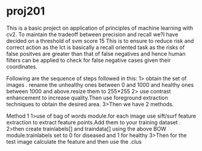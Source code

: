 # proj201
This is a basic project on application of principles of machine learning with cv2.
To maintain the tradeoff between precision and recall we?I have decided on a threshold of svm score 15
This is to ensure to reduce risk and correct action as  the lct is basically a recall oriented task as the risks of false positves are greater than that of false negatives and hence human filters can be applied to check for false negative cases given their coordinates.


Following are the sequence of steps followed in this:
1> obtain the set of images . rename the unhealthy ones between 0 and 1000 and healthy ones between 1000 and above.resize them to 255*255
2> use contrast enhancement to increase quality.Then use foreground extraction techniques to obtain the desired area.
3>Then we have 2 methods.


Method 1
1>use of bag of words module.for each image use sift/surf feature extraction to extract feature points.Add them to your training dataset .
2>then create trainlabels[] and traindata[] using the above BOW module.trainlabels set to 0 for diseased and 1 for healthy
3>Then for the test image calculate the feature and then use the .clus




